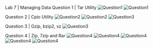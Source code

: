Lab 7 | Managing Data
Question 1 | Tar Utility
![Question1](../Images/lab7.q1.image1.png)
![Question1](../Images/lab7.q1.image2.png)

Question 2 | Cpio Utility
![Question2](../Images/lab7.q2.image2.png)
![Question2](../Images/lab7.q2.image2.png)
![Question3](../Images/lab7.q2.image3.png)

Question 3 | Gzip, bzip2, xz
![Question3](../Images/lab7.q3.image1.png)


Question 4 | Zip, 7zip and Rar
![Question4](../Images/lab7.q4.image1.png)
![Question4](../Images/lab7.q4.image2.png)
![Question4](../Images/lab7.q4.image3.png)
![Question4](../Images/lab7.q4.image4.png)
![Question4](../Images/lab7.q4.image5.png)
